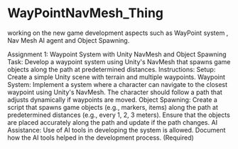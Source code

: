 # WayPointNavMesh_Thing
working on the new game development aspects such as WayPoint system , Nav Mesh AI agent and Object Spawning.

Assignment 1: Waypoint System with Unity NavMesh and Object Spawning
Task: Develop a waypoint system using Unity's NavMesh that spawns game objects along the path at predetermined distances.
Instructions:
Setup:
Create a simple Unity scene with terrain and multiple waypoints.
Waypoint System:
Implement a system where a character can navigate to the closest waypoint using Unity's NavMesh.
The character should follow a path that adjusts dynamically if waypoints are moved.
Object Spawning:
Create a script that spawns game objects (e.g., markers, items) along the path at predetermined distances (e.g., every 1, 2, 3 meters).
Ensure that the objects are placed accurately along the path and update if the path changes.
AI Assistance:
Use of AI tools in developing the system is allowed.
Document how the AI tools helped in the development process. (Required)

